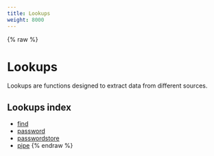 ```yaml
---
title: Lookups
weight: 8000
---
```


{% raw %}
# Lookups

Lookups are functions designed to extract data from different sources.

## Lookups index

- [find](./lookup_find.html)
- [password](./lookup_password.html)
- [passwordstore](./lookup_passwordstore.html)
- [pipe](./lookup_pipe.html)
{% endraw %}